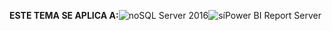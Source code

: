 **ESTE TEMA SE APLICA A:**![no](media/no.png)SQL Server 2016![sí](media/yes.png)Power BI Report Server